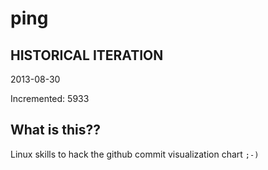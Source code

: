 # ping

## HISTORICAL ITERATION
2013-08-30

Incremented: 5933

## What is this?? 
Linux skills to hack the github commit visualization chart `;-)`
